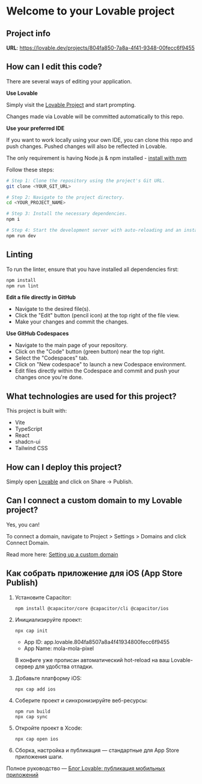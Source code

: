 # Welcome to your Lovable project

## Project info

**URL**: https://lovable.dev/projects/804fa850-7a8a-4f41-9348-00fecc6f9455

## How can I edit this code?

There are several ways of editing your application.

**Use Lovable**

Simply visit the [Lovable Project](https://lovable.dev/projects/804fa850-7a8a-4f41-9348-00fecc6f9455) and start prompting.

Changes made via Lovable will be committed automatically to this repo.

**Use your preferred IDE**

If you want to work locally using your own IDE, you can clone this repo and push changes. Pushed changes will also be reflected in Lovable.

The only requirement is having Node.js & npm installed - [install with nvm](https://github.com/nvm-sh/nvm#installing-and-updating)

Follow these steps:

```sh
# Step 1: Clone the repository using the project's Git URL.
git clone <YOUR_GIT_URL>

# Step 2: Navigate to the project directory.
cd <YOUR_PROJECT_NAME>

# Step 3: Install the necessary dependencies.
npm i

# Step 4: Start the development server with auto-reloading and an instant preview.
npm run dev
```

## Linting

To run the linter, ensure that you have installed all dependencies first:

```sh
npm install
npm run lint
```

**Edit a file directly in GitHub**

- Navigate to the desired file(s).
- Click the "Edit" button (pencil icon) at the top right of the file view.
- Make your changes and commit the changes.

**Use GitHub Codespaces**

- Navigate to the main page of your repository.
- Click on the "Code" button (green button) near the top right.
- Select the "Codespaces" tab.
- Click on "New codespace" to launch a new Codespace environment.
- Edit files directly within the Codespace and commit and push your changes once you're done.

## What technologies are used for this project?

This project is built with:

- Vite
- TypeScript
- React
- shadcn-ui
- Tailwind CSS

## How can I deploy this project?

Simply open [Lovable](https://lovable.dev/projects/804fa850-7a8a-4f41-9348-00fecc6f9455) and click on Share -> Publish.

## Can I connect a custom domain to my Lovable project?

Yes, you can!

To connect a domain, navigate to Project > Settings > Domains and click Connect Domain.

Read more here: [Setting up a custom domain](https://docs.lovable.dev/tips-tricks/custom-domain#step-by-step-guide)

## Как собрать приложение для iOS (App Store Publish)

1. Установите Capacitor:
   ```
   npm install @capacitor/core @capacitor/cli @capacitor/ios
   ```

2. Инициализируйте проект:
   ```
   npx cap init
   ```
   - App ID: app.lovable.804fa8507a8a4f41934800fecc6f9455
   - App Name: mola-mola-pixel

   В конфиге уже прописан автоматический hot-reload на ваш Lovable-сервер для удобства отладки.

3. Добавьте платформу iOS:
   ```
   npx cap add ios
   ```

4. Соберите проект и синхронизируйте веб-ресурсы:
   ```
   npm run build
   npx cap sync
   ```

5. Откройте проект в Xcode:
   ```
   npx cap open ios
   ```

6. Сборка, настройка и публикация — стандартные для App Store приложения шаги.

Полное руководство — [Блог Lovable: публикация мобильных приложений](https://lovable.dev/blogs/TODO)
